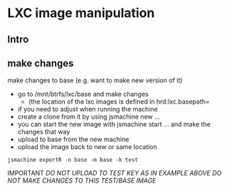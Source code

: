 LXC image manipulation
======================

Intro
-----

make changes
------------

make changes to base (e.g. want to make new version of it)

-   go to /mnt/btrfs/lxc/base and make changes
    -   (the location of the lxc images is defined in hrd:lxc.basepath=
-   if you need to adjust when running the machine
-   create a clone from it by using jsmachine new ...
-   you can start the new image with jsmachine start ... and make the
    changes that way
-   upload to base from the new machine
-   upload the image back to new or same location

~~~~ {.sourceCode .python}
jsmachine exportR -n base -m base -k test
~~~~

IMPORTANT *DO NOT UPLOAD TO TEST KEY AS IN EXAMPLE ABOVE* *DO NOT MAKE
CHANGES TO THIS TEST/BASE IMAGE*
